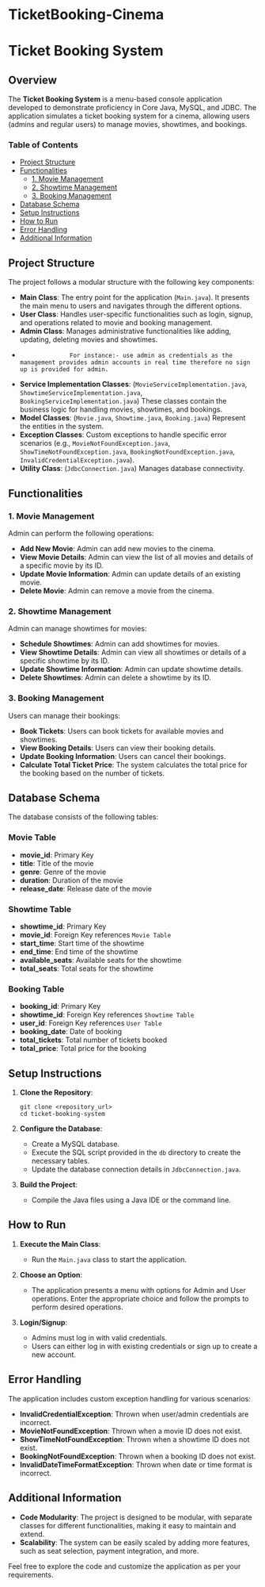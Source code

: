 # TicketBooking-Cinema

# Ticket Booking System

## Overview

The **Ticket Booking System** is a menu-based console application developed to demonstrate proficiency in Core Java, MySQL, and JDBC. The application simulates a ticket booking system for a cinema, allowing users (admins and regular users) to manage movies, showtimes, and bookings.

### Table of Contents

- [Project Structure](#project-structure)
- [Functionalities](#functionalities)
  - [1. Movie Management](#1-movie-management)
  - [2. Showtime Management](#2-showtime-management)
  - [3. Booking Management](#3-booking-management)
- [Database Schema](#database-schema)
- [Setup Instructions](#setup-instructions)
- [How to Run](#how-to-run)
- [Error Handling](#error-handling)
- [Additional Information](#additional-information)

## Project Structure

The project follows a modular structure with the following key components:

- **Main Class**: The entry point for the application (`Main.java`). It presents the main menu to users and navigates through the different options.
- **User Class**: Handles user-specific functionalities such as login, signup, and operations related to movie and booking management.
- **Admin Class**: Manages administrative functionalities like adding, updating, deleting movies and showtimes.
-                   For instance:- use admin as credentials as the management provides admin accounts in real time therefore no sign up is provided for admin.
- **Service Implementation Classes**: (`MovieServiceImplementation.java`, `ShowtimeServiceImplementation.java`, `BookingServiceImplementation.java`) These classes contain the business logic for handling movies, showtimes, and bookings.
- **Model Classes**: (`Movie.java`, `Showtime.java`, `Booking.java`) Represent the entities in the system.
- **Exception Classes**: Custom exceptions to handle specific error scenarios (e.g., `MovieNotFoundException.java`, `ShowTimeNotFoundException.java`, `BookingNotFoundException.java`, `InvalidCredentialException.java`).
- **Utility Class**: (`JdbcConnection.java`) Manages database connectivity.

## Functionalities

### 1. Movie Management

Admin can perform the following operations:

- **Add New Movie**: Admin can add new movies to the cinema.
- **View Movie Details**: Admin can view the list of all movies and details of a specific movie by its ID.
- **Update Movie Information**: Admin can update details of an existing movie.
- **Delete Movie**: Admin can remove a movie from the cinema.

### 2. Showtime Management

Admin can manage showtimes for movies:

- **Schedule Showtimes**: Admin can add showtimes for movies.
- **View Showtime Details**: Admin can view all showtimes or details of a specific showtime by its ID.
- **Update Showtime Information**: Admin can update showtime details.
- **Delete Showtimes**: Admin can delete a showtime by its ID.

### 3. Booking Management

Users can manage their bookings:

- **Book Tickets**: Users can book tickets for available movies and showtimes.
- **View Booking Details**: Users can view their booking details.
- **Update Booking Information**: Users can cancel their bookings.
- **Calculate Total Ticket Price**: The system calculates the total price for the booking based on the number of tickets.

## Database Schema

The database consists of the following tables:

### Movie Table
- **movie_id**: Primary Key
- **title**: Title of the movie
- **genre**: Genre of the movie
- **duration**: Duration of the movie
- **release_date**: Release date of the movie

### Showtime Table
- **showtime_id**: Primary Key
- **movie_id**: Foreign Key references `Movie Table`
- **start_time**: Start time of the showtime
- **end_time**: End time of the showtime
- **available_seats**: Available seats for the showtime
- **total_seats**: Total seats for the showtime

### Booking Table
- **booking_id**: Primary Key
- **showtime_id**: Foreign Key references `Showtime Table`
- **user_id**: Foreign Key references `User Table`
- **booking_date**: Date of booking
- **total_tickets**: Total number of tickets booked
- **total_price**: Total price for the booking

## Setup Instructions

1. **Clone the Repository**:
   ```
   git clone <repository_url>
   cd ticket-booking-system
   ```

2. **Configure the Database**:
   - Create a MySQL database.
   - Execute the SQL script provided in the `db` directory to create the necessary tables.
   - Update the database connection details in `JdbcConnection.java`.

3. **Build the Project**:
   - Compile the Java files using a Java IDE or the command line.

## How to Run

1. **Execute the Main Class**:
   - Run the `Main.java` class to start the application.

2. **Choose an Option**:
   - The application presents a menu with options for Admin and User operations. Enter the appropriate choice and follow the prompts to perform desired operations.

3. **Login/Signup**:
   - Admins must log in with valid credentials.
   - Users can either log in with existing credentials or sign up to create a new account.

## Error Handling

The application includes custom exception handling for various scenarios:

- **InvalidCredentialException**: Thrown when user/admin credentials are incorrect.
- **MovieNotFoundException**: Thrown when a movie ID does not exist.
- **ShowTimeNotFoundException**: Thrown when a showtime ID does not exist.
- **BookingNotFoundException**: Thrown when a booking ID does not exist.
- **InvalidDateTimeFormatException**: Thrown when date or time format is incorrect.

## Additional Information

- **Code Modularity**: The project is designed to be modular, with separate classes for different functionalities, making it easy to maintain and extend.
- **Scalability**: The system can be easily scaled by adding more features, such as seat selection, payment integration, and more.

Feel free to explore the code and customize the application as per your requirements.
